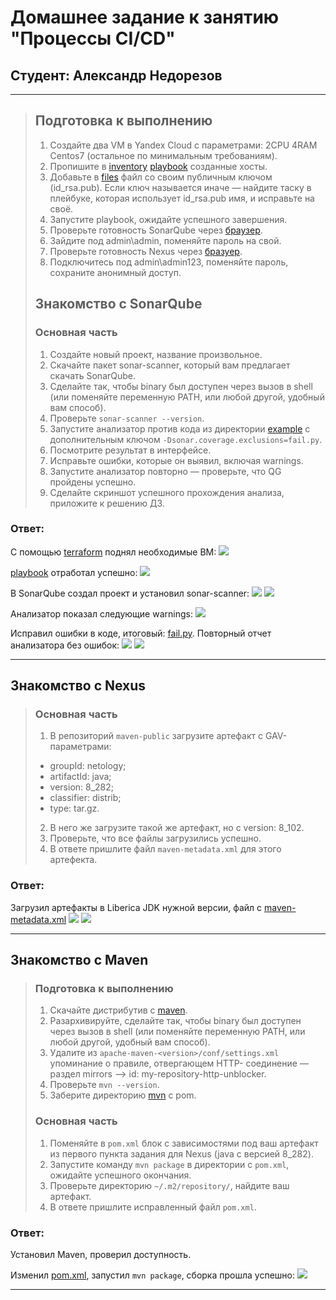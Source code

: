 # Домашнее задание к занятию "Процессы CI/CD"

## Студент: Александр Недорезов

---

> ## Подготовка к выполнению
> 
> 1. Создайте два VM в Yandex Cloud с параметрами: 2CPU 4RAM Centos7 (остальное по минимальным требованиям).
> 2. Пропишите в [inventory](./src/infrastructure/inventory/cicd/hosts.yml) [playbook](./src/infrastructure/site.yml) созданные хосты.
> 3. Добавьте в [files](./src/infrastructure/files/) файл со своим публичным ключом (id_rsa.pub). Если ключ называется иначе — найдите таску в плейбуке, которая использует id_rsa.pub имя, и исправьте на своё.
> 4. Запустите playbook, ожидайте успешного завершения.
> 5. Проверьте готовность SonarQube через [браузер](http://localhost:9000).
> 6. Зайдите под admin\admin, поменяйте пароль на свой.
> 7. Проверьте готовность Nexus через [бразуер](http://localhost:8081).
> 8. Подключитесь под admin\admin123, поменяйте пароль, сохраните анонимный доступ.
> 
> ## Знакомство с SonarQube
> 
> ### Основная часть
> 
> 1. Создайте новый проект, название произвольное.
> 2. Скачайте пакет sonar-scanner, который вам предлагает скачать SonarQube.
> 3. Сделайте так, чтобы binary был доступен через вызов в shell (или поменяйте переменную PATH, или любой другой, удобный вам способ).
> 4. Проверьте `sonar-scanner --version`.
> 5. Запустите анализатор против кода из директории [example](./src/example) с дополнительным ключом `-Dsonar.coverage.exclusions=fail.py`.
> 6. Посмотрите результат в интерфейсе.
> 7. Исправьте ошибки, которые он выявил, включая warnings.
> 8. Запустите анализатор повторно — проверьте, что QG пройдены успешно.
> 9. Сделайте скриншот успешного прохождения анализа, приложите к решению ДЗ.

### Ответ:
С помощью [terraform](./terraform) поднял необходимые ВМ:
![](img/01.png)

[playbook](./src/infrastructure/site.yml) отработал успешно:
![](img/02.png)

В SonarQube создал проект и установил sonar-scanner:
![](img/03.png)
![](img/04.png)

Анализатор показал следующие warnings:
![](img/06.png)

Исправил ошибки в коде, итоговый: [fail.py](./src/example/fail.py). Повторный отчет анализатора без ошибок:
![](img/07.png)
![](img/08.png)

---

## Знакомство с Nexus

> ### Основная часть
> 
> 1. В репозиторий `maven-public` загрузите артефакт с GAV-параметрами:
> 
>  *    groupId: netology;
>  *    artifactId: java;
>  *    version: 8_282;
>  *    classifier: distrib;
>  *    type: tar.gz.
>    
> 2. В него же загрузите такой же артефакт, но с version: 8_102.
> 3. Проверьте, что все файлы загрузились успешно.
> 4. В ответе пришлите файл `maven-metadata.xml` для этого артефекта.

### Ответ:
Загрузил артефакты в Liberica JDK нужной версии, файл с [maven-metadata.xml](maven-metadata.xml)
![](img/09.png)
![](img/10.png)


---

## Знакомство с Maven

> ### Подготовка к выполнению
> 
> 1. Скачайте дистрибутив с [maven](https://maven.apache.org/download.cgi).
> 2. Разархивируйте, сделайте так, чтобы binary был доступен через вызов в shell (или поменяйте переменную PATH, или любой другой, удобный вам способ).
> 3. Удалите из `apache-maven-<version>/conf/settings.xml` упоминание о правиле, отвергающем HTTP- соединение — раздел mirrors —> id: my-repository-http-unblocker.
> 4. Проверьте `mvn --version`.
> 5. Заберите директорию [mvn](./src/mvn) с pom.
> 
> ### Основная часть
> 
> 1. Поменяйте в `pom.xml` блок с зависимостями под ваш артефакт из первого пункта задания для Nexus (java с версией 8_282).
> 2. Запустите команду `mvn package` в директории с `pom.xml`, ожидайте успешного окончания.
> 3. Проверьте директорию `~/.m2/repository/`, найдите ваш артефакт.
> 4. В ответе пришлите исправленный файл `pom.xml`.

### Ответ:
Установил Maven, проверил доступность.

Изменил [pom.xml](src/mvn/pom.xml), запустил `mvn package`, сборка прошла успешно:
![](img/11.png)

---
